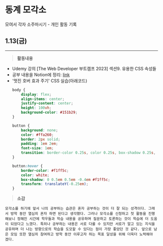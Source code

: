 # 동계 모각소

모여서 각자 소주마시기 - 개인 활동 기록

## 1.13(금)
* * *
> **활동내용**
* Udemy 강의 [The Web Developer 부트캠프 2023] 섹션9. 유용한 CSS 속성들
* 공부 내용을 Notion에 정리: [link](https://emerald-fluorine-761.notion.site/fba484a02a664c4993e5b36c7a5fa3ab) 
* '멋진 호버 효과 주기' CSS 실습(아래코드)
    ~~~CSS  
    body {
        display: flex;
        align-items: center;
        justify-content: center;
        height: 100vh;
        background-color: #151b29;
    }

    button {
        background: none;
        color: #ffa260;
        border: 2px solid;
        padding: 1em 2em;
        font-size: 1em;
        transition: border-color 0.25s, color 0.25s, box-shadow 0.25s, transform 0.25s;
    }

    button:hover {
        border-color: #f1ff5c;
        color: white;
        box-shadow: 0 0.5em 0.5em -0.4em #f1ff5c;
        transform: translateY(-0.25em);
    }
    ~~~
> **소감**

    모각소를 하기에 앞서 나의 공부하는 습관은 혼자 공부하는 것이 더 잘 되는 성격이다. 그래서 방학 동안 열심히 혼자 하면 된다고 생각했다. 그러나 모각소를 신청하고 첫 활동을 진행해보니 정해진 시간에 학우들과 학습 내용을 공유하며 질문하고 토론하는 것이 학습에 더 도움이 되었다고 느꼈다. 특히나 공부하는 내용은 서로 다를 수 있지만 서로가 알고 있는 지식을 공유하며 더 나는 방향으로의 학습을 도모할 수 있다는 점이 가장 좋았던 것 같다. 앞으로 남은 모임 또한 열심히 참여하고 방학 동안 이루고자 하는 목표 달성을 위해 더욱더 노력해야 겠다.
